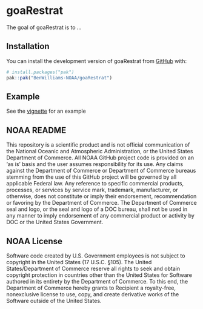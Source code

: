 
<!-- README.md is generated from README.Rmd. Please edit that file -->

# goaRestrat

<!-- badges: start -->
<!-- badges: end -->

The goal of goaRestrat is to …

## Installation

You can install the development version of goaRestrat from
[GitHub](https://github.com/) with:

``` r
# install.packages("pak")
pak::pak("BenWilliams-NOAA/goaRestrat")
```

## Example

See the
[vignette](https://benwilliams-noaa.github.io/goaRestrat/articles/example.html)
for an example

## NOAA README

This repository is a scientific product and is not official
communication of the National Oceanic and Atmospheric Administration, or
the United States Department of Commerce. All NOAA GitHub project code
is provided on an ‘as is’ basis and the user assumes responsibility for
its use. Any claims against the Department of Commerce or Department of
Commerce bureaus stemming from the use of this GitHub project will be
governed by all applicable Federal law. Any reference to specific
commercial products, processes, or services by service mark, trademark,
manufacturer, or otherwise, does not constitute or imply their
endorsement, recommendation or favoring by the Department of Commerce.
The Department of Commerce seal and logo, or the seal and logo of a DOC
bureau, shall not be used in any manner to imply endorsement of any
commercial product or activity by DOC or the United States Government.

## NOAA License

Software code created by U.S. Government employees is not subject to
copyright in the United States (17 U.S.C. §105). The United
States/Department of Commerce reserve all rights to seek and obtain
copyright protection in countries other than the United States for
Software authored in its entirety by the Department of Commerce. To this
end, the Department of Commerce hereby grants to Recipient a
royalty-free, nonexclusive license to use, copy, and create derivative
works of the Software outside of the United States.

